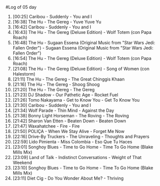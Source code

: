 #Log of 05 day

1. [00:25] Caribou - Suddenly - You and I
1. [16:38] The Hu - The Gereg - Yuve Yuve Yu
1. [16:42] Caribou - Suddenly - You and I
1. [16:43] The Hu - The Gereg (Deluxe Edition) - Wolf Totem (con Papa Roach)
1. [16:48] The Hu - Sugaan Essena (Original Music from "Star Wars Jedi: Fallen Order") - Sugaan Essena (Original Music from "Star Wars Jedi: Fallen Order")
1. [16:54] The Hu - The Gereg (Deluxe Edition) - Wolf Totem (con Papa Roach)
1. [21:08] The Hu - The Gereg (Deluxe Edition) - Song of Women (con Halestorm)
1. [21:11] The Hu - The Gereg - The Great Chinggis Khaan
1. [21:16] The Hu - The Gereg - Shoog Shoog
1. [21:20] The Hu - The Gereg - The Gereg
1. [21:23] DJ Shadow - Our Pathetic Age - Rocket Fuel
1. [21:26] Tomo Nakayama - Get to Know You - Get To Know You
1. [21:30] Caribou - Suddenly - You and I
1. [21:34] Wolf Parade - Thin Mind - Against the Day
1. [21:38] Bonny Light Horseman - The Roving - The Roving
1. [21:42] Sharon Van Etten - Beaten Down - Beaten Down
1. [21:47] Waxahatchee - Fire - Fire
1. [21:50] POLIÇA - When We Stay Alive - Forget Me Now
1. [22:16] Drive-By Truckers - The Unraveling - Thoughts and Prayers
1. [22:59] Lido Pimienta - Miss Colombia - Eso Que Tu Haces
1. [23:01] Songhoy Blues - Time to Go Home - Time To Go Home (Blake Mills Mix)
1. [23:09] Land of Talk - Indistinct Conversations - Weight of That Weekend
1. [23:10] Songhoy Blues - Time to Go Home - Time To Go Home (Blake Mills Mix)
1. [23:11] Diet Cig - Do You Wonder About Me? - Thriving
